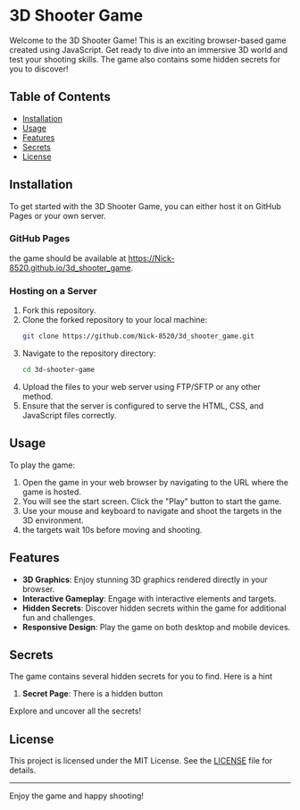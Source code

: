 # 3D Shooter Game

Welcome to the 3D Shooter Game! This is an exciting browser-based game created using JavaScript. Get ready to dive into an immersive 3D world and test your shooting skills. The game also contains some hidden secrets for you to discover!

## Table of Contents
- [Installation](#installation)
- [Usage](#usage)
- [Features](#features)
- [Secrets](#secrets)
- [License](#license)

## Installation

To get started with the 3D Shooter Game, you can either host it on GitHub Pages or your own server.

### GitHub Pages

the game should be available at https://Nick-8520.github.io/3d_shooter_game.

### Hosting on a Server

1. Fork this repository.
2. Clone the forked repository to your local machine:
    ```bash
    git clone https://github.com/Nick-8520/3d_shooter_game.git
    ```
3. Navigate to the repository directory:
    ```bash
    cd 3d-shooter-game
    ```
4. Upload the files to your web server using FTP/SFTP or any other method.
5. Ensure that the server is configured to serve the HTML, CSS, and JavaScript files correctly.

## Usage

To play the game:

1. Open the game in your web browser by navigating to the URL where the game is hosted.
2. You will see the start screen. Click the "Play" button to start the game.
3. Use your mouse and keyboard to navigate and shoot the targets in the 3D environment.
4. the targets wait 10s before moving and shooting.

## Features

- **3D Graphics**: Enjoy stunning 3D graphics rendered directly in your browser.
- **Interactive Gameplay**: Engage with interactive elements and targets.
- **Hidden Secrets**: Discover hidden secrets within the game for additional fun and challenges.
- **Responsive Design**: Play the game on both desktop and mobile devices.

## Secrets

The game contains several hidden secrets for you to find. Here is a hint

1. **Secret Page**: There is a hidden button

Explore and uncover all the secrets!

## License

This project is licensed under the MIT License. See the [LICENSE](LICENSE) file for details.

---

Enjoy the game and happy shooting!

